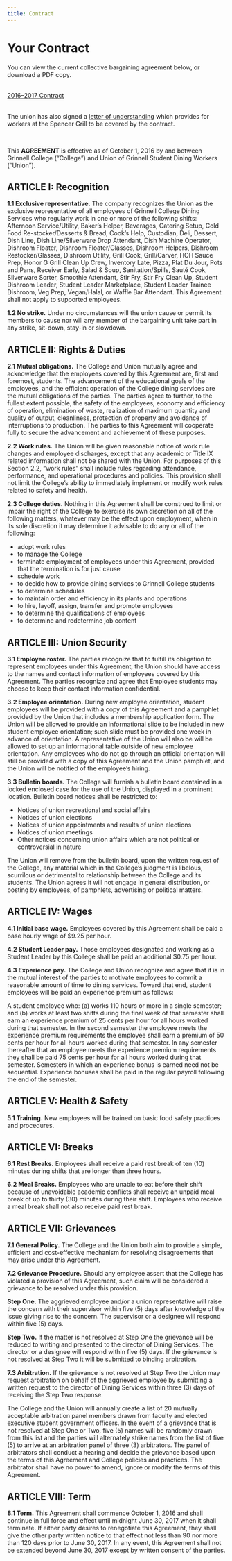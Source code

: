 ```yaml
---
title: Contract
---
```


# Your Contract

You can view the current collective bargaining agreement below, or download a PDF copy.

<br>
<a class="button" href="https://docs.google.com/document/d/1szOZOZBdWJRwsfwHkm0jP3t9QxVnt98RKV2w7C9IATU/preview" 
    target="_blank">
    2016–2017 Contract
</a>
<br> <br>


The union has also signed a [letter of understanding](https://drive.google.com/file/d/0B7UBOTu3UBdUSkwxQ1BoaUxrQ0E/view?usp=sharing)
which provides for workers at the Spencer Grill to be covered by the contract.

<br>


This **AGREEMENT** is effective as of October 1, 2016 by and between Grinnell
College (“College”) and Union of Grinnell Student Dining Workers (“Union”).

## ARTICLE I: Recognition

**1.1 Exclusive representative.**  The company recognizes the Union as the
exclusive representative of all employees of Grinnell College Dining Services
who regularly work in one or more of the following shifts: Afternoon
Service/Utility, Baker’s Helper, Beverages, Catering Setup, Cold Food
Re-stocker/Desserts & Bread, Cook’s Help, Custodian, Deli, Dessert, Dish Line,
Dish Line/Silverware Drop Attendant, Dish Machine Operator, Dishroom Floater,
Dishroom Floater/Glasses, Dishroom Helpers, Dishroom Restocker/Glasses,
Dishroom Utility, Grill Cook, Grill/Carver, HOH Sauce Prep, Honor G Grill Clean
Up Crew, Inventory Late, Pizza, Plat Du Jour, Pots and Pans, Receiver Early,
Salad & Soup, Sanitation/Spills, Sauté Cook, Silverware Sorter, Smoothie
Attendant, Stir Fry, Stir Fry Clean Up, Student Dishroom Leader, Student Leader
Marketplace, Student Leader Trainee Dishroom, Veg Prep, Vegan/Halal, or Waffle
Bar Attendant.  This Agreement shall not apply to supported employees.

**1.2 No strike.**  Under no circumstances will the union cause or permit its
members to cause nor will any member of the bargaining unit take part in any
strike, sit-down, stay-in or slowdown.

## ARTICLE II: Rights & Duties

**2.1 Mutual obligations.**  The College and Union mutually agree and
acknowledge that the employees covered by this Agreement are, first and
foremost, students. The advancement of the educational goals of the employees,
and the efficient operation of the College dining services are the mutual
obligations of the parties. The parties agree to further, to the fullest extent
possible, the safety of the employees, economy and efficiency of operation,
elimination of waste, realization of maximum quantity and quality of output,
cleanliness, protection of property and avoidance of interruptions to
production. The parties to this Agreement will cooperate fully to secure the
advancement and achievement of these purposes.

**2.2 Work rules.**  The Union will be given reasonable notice of work rule
changes and employee discharges, except that any academic or Title IX related
information shall not be shared with the Union. For purposes of this Section
2.2, “work rules” shall include rules regarding attendance, performance, and
operational procedures and policies. This provision shall not limit the
College’s ability to immediately implement or modify work rules related to
safety and health.

**2.3 College duties.**  Nothing in this Agreement shall be construed to limit
or impair the right of the College to exercise its own discretion on all of the
following matters, whatever may be the effect upon employment, when in its sole
discretion it may determine it advisable to do any or all of the following:

 - adopt work rules
 - to manage the College
 - terminate employment of employees under this Agreement, provided that the
   termination is for just cause
 - schedule work
 - to decide how to provide dining services to Grinnell College students
 - to determine schedules
 - to maintain order and efficiency in its plants and operations
 - to hire, layoff, assign, transfer and promote employees
 - to determine the qualifications of employees
 - to determine and redetermine job content

## ARTICLE III: Union Security

**3.1 Employee roster.**  The parties recognize that to fulfill its obligation
to represent employees under this Agreement, the Union should have access to
the names and contact information of employees covered by this Agreement. The
parties recognize and agree that Employee students may choose to keep their
contact information confidential.

**3.2 Employee orientation.** During new employee orientation, student employees
will be provided with a copy of this Agreement and a pamphlet provided by the
Union that includes a membership application form.  The Union will be allowed
to provide an informational slide to be included in new student employee
orientation; such slide must be provided one week in advance of orientation.  A
representative of the Union will also be will be allowed to set up an
informational table outside of new employee orientation.  Any employees who do
not go through an official orientation will still be provided with a copy of
this Agreement and the Union pamphlet, and the Union will be notified of the
employee’s hiring.

**3.3 Bulletin boards.**  The College will furnish a bulletin board contained
in a locked enclosed case for the use of the Union, displayed in a prominent
location. Bulletin board notices shall be restricted to:

 - Notices of union recreational and social affairs
 - Notices of union elections
 - Notices of union appointments and results of union elections
 - Notices of union meetings
 - Other notices concerning union affairs which are not political or
   controversial in nature

The Union will remove from the bulletin board, upon the written request of the
College, any material which in the College’s judgment is libelous, scurrilous
or detrimental to relationship between the College and its students. The Union
agrees it will not engage in general distribution, or posting by employees, of
pamphlets, advertising or political matters.

## ARTICLE IV: Wages

**4.1 Initial base wage.**  Employees covered by this Agreement shall be paid a
base hourly wage of $9.25 per hour.

**4.2 Student Leader pay.**  Those employees designated and working as a
Student Leader by this College shall be paid an additional $0.75 per hour.

**4.3 Experience pay.**  The College and Union recognize and agree that it is
in the mutual interest of the parties to motivate employees to commit a
reasonable amount of time to dining services. Toward that end, student
employees will be paid an experience premium as follows:

A student employee who: (a) works 110 hours or more in a single semester; and
(b) works at least two shifts during the final week of that semester shall earn
an experience premium of 25 cents per hour for all hours worked during that
semester. In the second semester the employee meets the experience premium
requirements the employee shall earn a premium of 50 cents per hour for all
hours worked during that semester. In any semester thereafter that an employee
meets the experience premium requirements they shall be paid 75 cents per hour
for all hours worked during that semester. Semesters in which an experience
    bonus is earned need not be sequential. Experience bonuses shall be paid in
    the regular payroll following the end of the semester.

## ARTICLE V: Health & Safety

**5.1 Training.**  New employees will be trained on basic food safety practices
and procedures.

## ARTICLE VI: Breaks

**6.1 Rest Breaks.**  Employees shall receive a paid rest break of ten (10)
minutes during shifts that are longer than three hours.

**6.2 Meal Breaks.**  Employees who are unable to eat before their shift
because of unavoidable academic conflicts shall receive an unpaid meal break of
up to thirty (30) minutes during their shift.  Employees who receive a meal
break shall not also receive paid rest break.

## ARTICLE VII: Grievances

**7.1 General Policy.**  The College and the Union both aim to provide a
simple, efficient and cost-effective mechanism for resolving disagreements that
may arise under this Agreement.

**7.2 Grievance Procedure.**  Should any employee assert that the College has
violated a provision of this Agreement, such claim will be considered a
grievance to be resolved under this provision.

**Step One.**  The aggrieved employee and/or a union representative will raise
the concern with their supervisor within five (5) days after knowledge of the
issue giving rise to the concern.  The supervisor or a designee will respond
within five (5) days.

**Step Two.**  If the matter is not resolved at Step One the grievance will be
reduced to writing and presented to the director of Dining Services.  The
director or a designee will respond within five (5) days.  If the grievance is
not resolved at Step Two it will be submitted to binding arbitration.

**7.3 Arbitration.**  If the grievance is not resolved at Step Two the Union
may request arbitration on behalf of the aggrieved employee by submitting a
written request to the director of Dining Services within three (3) days of
receiving the Step Two response.

The College and the Union will annually create a list of 20 mutually acceptable
arbitration panel members drawn from faculty and elected executive student
government officers.   In the event of a grievance that is not resolved at Step
One or Two, five (5) names will be randomly drawn from this list and the
parties will alternately strike names from the list of five (5) to arrive at an
arbitration panel of three (3) arbitrators.  The panel of arbitrators shall
conduct a hearing and decide the grievance based upon the terms of this
Agreement and College policies and practices.  The arbitrator shall have no
power to amend, ignore or modify the terms of this Agreement.

## ARTICLE VIII: Term

**8.1 Term.**  This Agreement shall commence October 1, 2016 and shall continue
in full force and effect until midnight June 30, 2017 when it shall terminate.
If either party desires to renegotiate this Agreement, they shall give the
other party written notice to that effect not less than 90 nor more than 120
days prior to June 30, 2017. In any event, this Agreement shall not be extended
beyond June 30, 2017 except by written consent of the parties.

